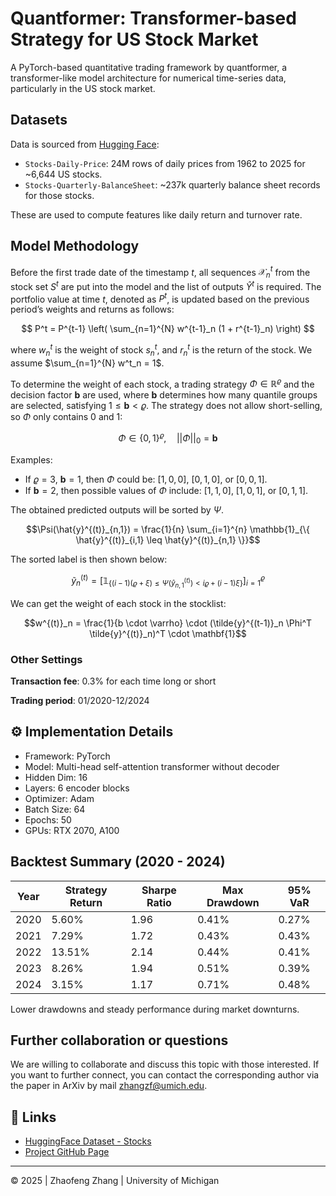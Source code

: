 # Quantformer: Transformer-based Strategy for US Stock Market

A PyTorch-based quantitative trading framework by quantformer, a transformer-like model architecture for numerical time-series data, particularly in the US stock market.

## Datasets
Data is sourced from [Hugging Face](https://huggingface.co/datasets/paperswithbacktest):

- `Stocks-Daily-Price`: 24M rows of daily prices from 1962 to 2025 for ~6,644 US stocks.
- `Stocks-Quarterly-BalanceSheet`: ~237k quarterly balance sheet records for those stocks.

These are used to compute features like daily return and turnover rate.

## Model Methodology

Before the first trade date of the timestamp $t$, all sequences $\mathcal{X}^{t}_{n}$ from the stock set $S^t$ are put into the model and the list of outputs $\hat{Y}^t$ is required. The portfolio value at time $t$, denoted as $P^t$, is updated based on the previous period’s weights and returns as follows:

$$
P^t = P^{t-1} \left( \sum_{n=1}^{N} w^{t-1}_n (1 + r^{t-1}_n) \right)
$$

where $w^t_n$ is the weight of stock $s^t_n$, and $r^t_n$ is the return of the stock. We assume $\sum_{n=1}^{N} w^t_n = 1$.

To determine the weight of each stock, a trading strategy $\Phi \in \mathbb{R}^{\varrho}$ and the decision factor $\mathbf{b}$ are used, where $\mathbf{b}$ determines how many quantile groups are selected, satisfying $1 \leq \mathbf{b} < \varrho$. The strategy does not allow short-selling, so $\Phi$ only contains $0$ and $1$:

$$
\Phi \in \{0,1\}^{\varrho}, \quad ||\Phi||_0 = \mathbf{b}
$$

Examples:
- If $\varrho = 3$, $\mathbf{b} = 1$, then $\Phi$ could be: $[1, 0, 0]$, $[0, 1, 0]$, or $[0, 0, 1]$.
- If $\mathbf{b} = 2$, then possible values of $\Phi$ include: $[1, 1, 0]$, $[1, 0, 1]$, or $[0, 1, 1]$.

The obtained predicted outputs will be sorted by $\Psi$.
```math
\Psi(\hat{y}^{(t)}_{n,1}) = \frac{1}{n} \sum_{i=1}^{n} \mathbb{1}_{\{ \hat{y}^{(t)}_{i,1} \leq \hat{y}^{(t)}_{n,1} \}}
```

The sorted label is then shown below:
```math
\tilde{y}^{(t)}_n = \left[ \mathbb{1}_{\{ (i-1)(\varrho+\xi) \leq \Psi(\hat{y}^{(t)}_{n,1}) < i\varrho + (i-1)\xi \}} \right]_{i=1}^{\varrho}
```

We can get the weight of each stock in the stocklist:
```math
w^{(t)}_n = \frac{1}{b \cdot \varrho} \cdot (\tilde{y}^{(t-1)}_n \Phi^T \tilde{y}^{(t)}_n)^T \cdot \mathbf{1}
```

### Other Settings
**Transaction fee**: 0.3% for each time long or short

**Trading period**: 01/2020-12/2024

## ⚙️ Implementation Details
- Framework: PyTorch
- Model: Multi-head self-attention transformer without decoder
- Hidden Dim: 16
- Layers: 6 encoder blocks
- Optimizer: Adam
- Batch Size: 64
- Epochs: 50
- GPUs: RTX 2070, A100

## Backtest Summary (2020 - 2024)
| Year | Strategy Return | Sharpe Ratio | Max Drawdown | 95% VaR |
|------|------------------|---------------|----------------|-----------|
| 2020 | 5.60%            | 1.96          | 0.41%          | 0.27%     |
| 2021 | 7.29%            | 1.72          | 0.43%          | 0.43%     |
| 2022 | 13.51%           | 2.14          | 0.44%          | 0.41%     |
| 2023 | 8.26%            | 1.94          | 0.51%          | 0.39%     |
| 2024 | 3.15%            | 1.17          | 0.71%          | 0.48%     |

 Lower drawdowns and steady performance during market downturns.

## Further collaboration or questions
We are willing to collaborate and discuss this topic with those interested. If you want to further connect, you can contact the corresponding author via the paper in ArXiv by mail [zhangzf@umich.edu](mailto:zhangzf@umich.edu). 

## 🔗 Links
- [HuggingFace Dataset - Stocks](https://huggingface.co/datasets/paperswithbacktest/Stocks-Daily-Price)
- [Project GitHub Page](https://github.com/zhangmordred/STATS507_QFwithUSStocks)

---
© 2025 | Zhaofeng Zhang | University of Michigan


